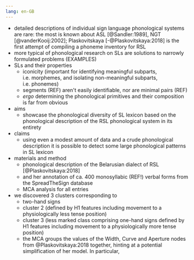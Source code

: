```yaml
---
lang: en-GB
---
```


* detailed descriptions of individual sign language phonological systems are rare: the most is known about ASL [@Sandler:1989], NGT [@vanderKooij:2002]; Plaskovitskaya [-@Plaskovitskaya:2018] is the first attempt of compiling a phoneme inventory for RSL
* more typical of phonological research on SLs are solutions to narrowly formulated problems (EXAMPLES)
* SLs and their properties
    * iconicity (important for identifying meaningful subparts, i.e. morphemes, and isolating non-meaningful subparts, i.e. phonemes)
    * segments (REF) aren't easily identifiable, nor are minimal pairs (REF)
    * *ergo* determining the phonological primitives and their composition is far from obvious
* aims
    * showcase the phonological diversity of SL lexicon based on the phonological description of the RSL phonological system in its entirety
* claims
    * using even a modest amount of data and a crude phonological description it is possible to detect some large phonological patterns in SL lexicon
* materials and method
    * phonological description of the Belarusian dialect of RSL [@Plaskovitskaya:2018] 
    * and her annotation of ca. 400 monosyllabic (REF!) verbal forms from the SpreadTheSign database
    * MCA analysis for all entries
* we discovered 3 clusters corresponding to 
    * two-hand signs 
    * cluster 2 (defined by H1 features including movement to a physiologically less tense position)
    * cluster 3 (less marked class comprising one-hand signs defined by H1 features including movement to a physiologically more tense position)
    * the MCA groups the values of the Width, Curve and Aperture nodes from @Plaskovitskaya:2018 together, hinting at a potential simplification of her model. In particular, 
    
